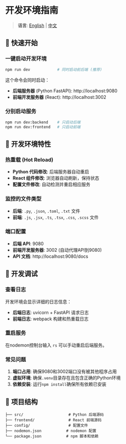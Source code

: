 # 开发环境指南

> **语言**: [English](DEV_GUIDE.md) | [中文](DEV_GUIDE.zh.md)

## 🚀 快速开始

### 一键启动开发环境
```bash
npm run dev            # 同时启动前后端 (推荐)
```
这个命令会同时启动：
- **后端服务器** (Python FastAPI): http://localhost:9080
- **前端开发服务器** (React): http://localhost:3002

### 分别启动服务
```bash
npm run dev:backend    # 只启动后端
npm run dev:frontend   # 只启动前端
```


## 🔧 开发环境特性

### 热重载 (Hot Reload)
- **Python 代码修改**: 后端服务器自动重启
- **React 组件修改**: 浏览器自动刷新，保持状态
- **配置文件修改**: 自动检测并重启相应服务

### 监控的文件类型
- **后端**: `.py`, `.json`, `.toml`, `.txt` 文件
- **前端**: `.js`, `.jsx`, `.ts`, `.tsx`, `.css`, `.scss` 文件

### 端口配置
- **后端 API**: 9080
- **前端开发服务器**: 3002 (自动代理API到9080)
- **API 文档**: http://localhost:9080/docs

## 🐛 开发调试

### 查看日志
开发环境会显示详细的日志信息：
- **后端日志**: uvicorn + FastAPI 请求日志
- **前端日志**: webpack 构建和热重载日志

### 重启服务
在nodemon控制台输入 `rs` 可以手动重启后端服务。

### 常见问题
1. **端口占用**: 确保9080和3002端口没有被其他程序占用
2. **虚拟环境**: 确保`.venv`目录存在且包含正确的Python环境
3. **依赖安装**: 运行`npm install`确保所有依赖已安装

## 📁 项目结构
```
├── src/                    # Python 后端源码
├── frontend/               # React 前端源码
├── config/                 # 配置文件
├── nodemon.json           # nodemon 配置
└── package.json           # npm 脚本和依赖
```